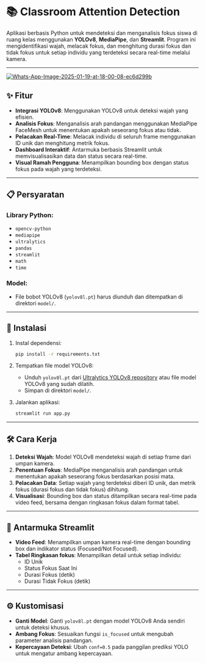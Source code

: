 # 📚 Classroom Attention Detection

Aplikasi berbasis Python untuk mendeteksi dan menganalisis fokus siswa di ruang kelas menggunakan **YOLOv8**, **MediaPipe**, dan **Streamlit**. Program ini mengidentifikasi wajah, melacak fokus, dan menghitung durasi fokus dan tidak fokus untuk setiap individu yang terdeteksi secara real-time melalui kamera.

---

<a href="https://ibb.co.com/kgwcF9bc"><img src="https://i.ibb.co.com/zhBfw79f/Whats-App-Image-2025-01-19-at-18-00-08-ec6d299b.jpg" alt="Whats-App-Image-2025-01-19-at-18-00-08-ec6d299b" border="0"></a>


## ✨ Fitur

- **Integrasi YOLOv8**: Menggunakan YOLOv8 untuk deteksi wajah yang efisien.
- **Analisis Fokus**: Menganalisis arah pandangan menggunakan MediaPipe FaceMesh untuk menentukan apakah seseorang fokus atau tidak.
- **Pelacakan Real-Time**: Melacak individu di seluruh frame menggunakan ID unik dan menghitung metrik fokus.
- **Dashboard Interaktif**: Antarmuka berbasis Streamlit untuk memvisualisasikan data dan status secara real-time.
- **Visual Ramah Pengguna**: Menampilkan bounding box dengan status fokus pada wajah yang terdeteksi.

---

## 📋 Persyaratan

### Library Python:

- `opencv-python`
- `mediapipe`
- `ultralytics`
- `pandas`
- `streamlit`
- `math`
- `time`

### Model:
- File bobot YOLOv8 (`yolov8l.pt`) harus diunduh dan ditempatkan di direktori `model/`.

---

## 🚀 Instalasi

1. Instal dependensi:
   ```bash
   pip install -r requirements.txt
   ```

2. Tempatkan file model YOLOv8:
   - Unduh `yolov8l.pt` dari [Ultralytics YOLOv8 repository](https://github.com/ultralytics/ultralytics) atau file model YOLOv8 yang sudah dilatih.
   - Simpan di direktori `model/`.

3. Jalankan aplikasi:
   ```bash
   streamlit run app.py
   ```

---

## 🛠️ Cara Kerja

1. **Deteksi Wajah**: Model YOLOv8 mendeteksi wajah di setiap frame dari umpan kamera.
2. **Penentuan Fokus**: MediaPipe menganalisis arah pandangan untuk menentukan apakah seseorang fokus berdasarkan posisi mata.
3. **Pelacakan Data**: Setiap wajah yang terdeteksi diberi ID unik, dan metrik fokus (durasi fokus dan tidak fokus) dihitung.
4. **Visualisasi**: Bounding box dan status ditampilkan secara real-time pada video feed, bersama dengan ringkasan fokus dalam format tabel.

---

## 🎥 Antarmuka Streamlit

- **Video Feed**: Menampilkan umpan kamera real-time dengan bounding box dan indikator status (Focused/Not Focused).
- **Tabel Ringkasan fokus**: Menampilkan detail untuk setiap individu:
  - ID Unik
  - Status Fokus Saat Ini
  - Durasi Fokus (detik)
  - Durasi Tidak Fokus (detik)

---

## ⚙️ Kustomisasi

- **Ganti Model**: Ganti `yolov8l.pt` dengan model YOLOv8 Anda sendiri untuk deteksi khusus.
- **Ambang Fokus**: Sesuaikan fungsi `is_focused` untuk mengubah parameter analisis pandangan.
- **Kepercayaan Deteksi**: Ubah `conf=0.5` pada panggilan prediksi YOLO untuk mengatur ambang kepercayaan.


  


 
